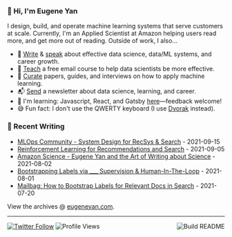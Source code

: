 ### 👋 Hi, I'm Eugene Yan

I design, build, and operate machine learning systems that serve customers at scale. Currently, I'm an Applied Scientist at Amazon helping users read more, and get more out of reading. Outside of work, I also...

- 📝 [Write](https://eugeneyan.com/writing/) & [speak](https://eugeneyan.com/speaking/) about effective data science, data/ML systems, and career growth.
- 🧠 [Teach](https://eugeneyan.com/resources/) a free email course to help data scientists be more effective.
- 📌 [Curate](https://applyingml.com) papers, guides, and interviews on how to apply machine learning.
- 📬 [Send](https://eugeneyan.com/subscribe/) a newsletter about data science, learning, and career.
- 🌱 I'm learning: Javascript, React, and Gatsby [here](https://github.com/eugeneyan/applyingml#suggestions-and-fixes)—feedback welcome!
- 😅 Fun fact: I don't use the QWERTY keyboard (I use [Dvorak](https://en.wikipedia.org/wiki/Dvorak_keyboard_layout) instead).

### 📝 Recent Writing

<!-- writing starts -->
* [MLOps Community - System Design for RecSys &amp; Search](https://eugeneyan.com/speaking/mlops-community-recsys/) - 2021-09-15
* [Reinforcement Learning for Recommendations and Search](https://eugeneyan.com/writing/reinforcement-learning-for-recsys-and-search/) - 2021-09-05
* [Amazon Science - Eugene Yan and the Art of Writing about Science](https://eugeneyan.com/speaking/amazon-science-feature/) - 2021-08-02
* [Bootstrapping Labels via ___ Supervision &amp; Human-In-The-Loop](https://eugeneyan.com/writing/bootstrapping-data-labels/) - 2021-08-01
* [Mailbag: How to Bootstrap Labels for Relevant Docs in Search](https://eugeneyan.com/writing/mailbag-bootstrap-relevant-docs/) - 2021-07-20
<!-- writing ends -->

View the archives @ [eugeneyan.com](https://eugeneyan.com).

---
[![Twitter Follow](https://img.shields.io/twitter/follow/eugeneyan?label=Follow&style=social)](https://twitter.com/eugeneyan) ![Profile Views](https://gpvc.arturio.dev/eugeneyan)<a href="https://github.com/eugeneyan/eugeneyan/actions"><img src="https://github.com/eugeneyan/eugeneyan/workflows/Build%20README/badge.svg?branch=master" align="right" alt="Build README"></a>
